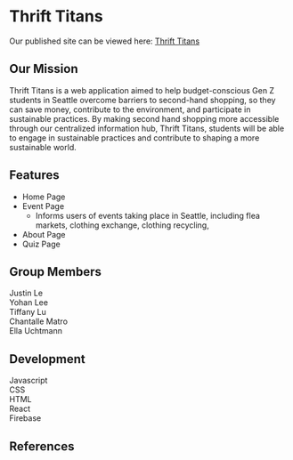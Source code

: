 <h1>Thrift Titans</h1>

Our published site can be viewed here: [Thrift Titans](https://info442-green-beans.web.app/)

## Our Mission

Thrift Titans is a web application aimed to help budget-conscious Gen Z students in Seattle overcome barriers to second-hand shopping, so they can save money, contribute to the environment, and participate in sustainable practices. By making second hand shopping more accessible through our centralized information hub, Thrift Titans, students will be able to engage in sustainable practices and contribute to shaping a more sustainable world. 

## Features

* Home Page
* Event Page
  * Informs users of events taking place in Seattle, including flea markets, clothing exchange, clothing recycling, 
* About Page
* Quiz Page

## Group Members

Justin Le  
Yohan Lee  
Tiffany Lu  
Chantalle Matro  
Ella Uchtmann  

## Development

Javascript  
CSS  
HTML  
React  
Firebase  

## References
